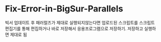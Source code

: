 # Fix-Error-in-BigSur-Parallels
빅서 업데이트 후 패러럴즈가 제대로 실행되지않는다면 업로드된 스크립트를 스크립트 편집기를 통해 편집하거나 바로 저장해서 응용프로그램으로 저장하기.
저장하고 실행하면 제대로 됨
